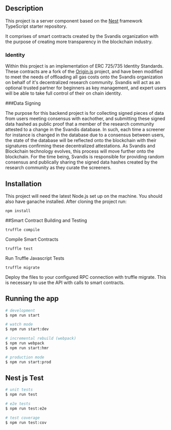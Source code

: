 ## Description

This project is a server component based on the [Nest](https://github.com/nestjs/nest) framework TypeScript starter repository.

It comprises of smart contracts created by the Svandis organization with the purpose of creating more transparency in the blockchain industry.

### Identity

Within this project is an implementation of ERC 725/735 Identity Standards. These contracts are a fork of the [Origin.js](https://github.com/OriginProtocol/origin-js) project, and have been modified to meet the needs of offloading all gas costs onto the Svandis organization on behalf of it's decentralized research community. Svandis will act as an optional trusted partner for beginners as key management, and expert users will be able to take full control of their on chain identity.

###Data Signing

The purpose for this backend project is for collecting signed pieces of data from users meeting consensus with eachother, and submitting these signed data hashed as public proof that a member of the research community attested to a change in the Svandis database. In such, each time a screener for instance is changed in the database due to a consensus between users, the state of the database will be reflected onto the blockchain with their signatures confirming these decentralized attestations. As Svandis and Blockchain technology evolves, this process will move further onto the blockchain. For the time being, Svandis is responsible for providing random consensus and publically sharing the signed data hashes created by the research community as they curate the screeners.

## Installation

This project will need the latest Node.js set up on the machine. You should also have ganache installed. After cloning the project run:

  `npm install`

##Smart Contract Building and Testing

```truffle compile```

Compile Smart Contracts

```truffle test```

Run Truffle Javascript Tests

```truffle migrate```

Deploy the files to your configured RPC connection with truffle migrate. This is necessary to use the API with calls to smart contracts.

## Running the app

```bash
# development
$ npm run start

# watch mode
$ npm run start:dev

# incremental rebuild (webpack)
$ npm run webpack
$ npm run start:hmr

# production mode
$ npm run start:prod
```

## Nest js Test

```bash
# unit tests
$ npm run test

# e2e tests
$ npm run test:e2e

# test coverage
$ npm run test:cov
```
